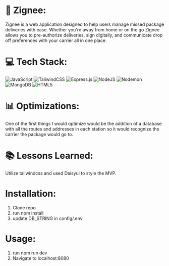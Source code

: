 # 💫 Zignee:

Zignee is a web application designed to help users manage missed package deliveries with ease. Whether you're away from home or on the go Zignee allows you to pre-authorize deliveries, sign digitally, and communicate drop off preferences with your carrier all in one place.

# 💻 Tech Stack:

![JavaScript](https://img.shields.io/badge/javascript-%23323330.svg?style=for-the-badge&logo=javascript&logoColor=%23F7DF1E) ![TailwindCSS](https://img.shields.io/badge/tailwindcss-%2338B2AC.svg?style=for-the-badge&logo=tailwind-css&logoColor=white) ![Express.js](https://img.shields.io/badge/express.js-%23404d59.svg?style=for-the-badge&logo=express&logoColor=%2361DAFB) ![NodeJS](https://img.shields.io/badge/node.js-6DA55F?style=for-the-badge&logo=node.js&logoColor=white) ![Nodemon](https://img.shields.io/badge/NODEMON-%23323330.svg?style=for-the-badge&logo=nodemon&logoColor=%BBDEAD) ![MongoDB](https://img.shields.io/badge/MongoDB-%234ea94b.svg?style=for-the-badge&logo=mongodb&logoColor=white) ![HTML5](https://img.shields.io/badge/html5-%23E34F26.svg?style=for-the-badge&logo=html5&logoColor=white)

# 📊 Optimizations:

One of the first things I would optimize would be the addition of a database with all the routes and addresses in each station so it would recognize the carrier the package would go to.

# 📚 Lessons Learned:

Utilize tailwindcss and used Daisyui to style the MVP.

# Installation:

1. Clone repo
2. run npm install
3. update DB_STRING in config/.env

# Usage:

1. run npm run dev
2. Navigate to localhost:8080
